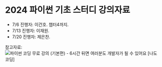 # 2024 파이썬 기초 스터디 강의자료

- 7/6 진행자: 이건호. 챕터4까지.
- 7/13 진행자: 이재원.
- 7/20 진행자: 제은찬.

참고자료:
![파이썬 코딩 무료 강의 (기본편) - 6시간 뒤면 여러분도 개발자가 될 수 있어요 [나도코딩]](https://youtu.be/kWiCuklohdY?si=NSQnqfjjirc_0L6-)
